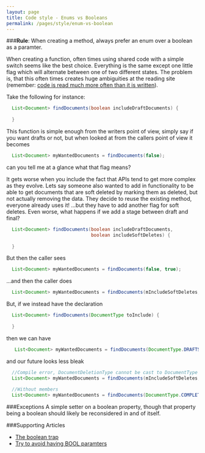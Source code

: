 ```yaml
---
layout: page
title: Code style - Enums vs Booleans
permalink: /pages/style/enum-vs-boolean
---
```


###**Rule**: When creating a method, always prefer an enum over a boolean as a paramter.

When creating a function, often times using shared code with a simple switch seems like the best choice. Everything is the same except one little flag which will alternate between one of two different states. The problem is, that this often times creates huge ambiguities at the reading site (remember: [code is read much more often than it is written](https://blogs.msdn.microsoft.com/oldnewthing/20070406-00/?p=27343/)). 

Take the following for instance:
```java
  List<Document> findDocuments(boolean includeDraftDocuments) {
  
  }
```

This function is simple enough from the writers point of view, simply say if you want drafts or not, but when looked at from the callers point of view it becomes

```java
  List<Document> myWantedDocuments = findDocuments(false);
```

can you tell me at a glance what that flag means?

It gets worse when you include the fact that APIs tend to get more complex as they evolve. Lets say someone also wanted to add in functionality to be able to get documents that are soft deleted by marking them as deleted, but not actually removing the data. They decide to reuse the existing method, everyone already uses it! ...but they have to add another flag for soft deletes. Even worse, what happens if we add a stage between draft and final?

```java
  List<Document> findDocuments(boolean includeDraftDocuments,
                               boolean includeSoftDeletes) {
  
  }
```

But then the caller sees

```java
  List<Document> myWantedDocuments = findDocuments(false, true);
```

...and then the caller does

```java
  List<Document> myWantedDocuments = findDocuments(mIncludeSoftDeletes, mIncludeDrafts);
```
But, if we instead have the declaration 

```java
  List<Document> findDocuments(DocumentType toInclude) {
  
  }
```
then we can have

```java
   List<Document> myWantedDocuments = findDocuments(DocumentType.DRAFTS);
```
and our future looks less bleak

```java
  //Compile error, DocumentDeletionType cannot be cast to DocumentType
  List<Document> myWantedDocuments = findDocuments(mIncludeSoftDeletes, mIncludeDrafts);
  
  //Without members
  List<Document> myWantedDocuments = findDocuments(DocumentType.COMPLETED, DocumentDeletionType.NOT_DELETED);
```

###Exceptions
A simple setter on a boolean property, though that property being a boolean should likely be reconsidered in and of itself.
  
###Supporting Articles
* [The boolean trap](https://ariya.io/2011/08/hall-of-api-shame-boolean-trap)
* [Try to avoid having BOOL paramters](https://blogs.msdn.microsoft.com/oldnewthing/20060828-18/?p=29953)  
